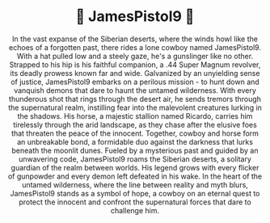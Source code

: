 <h1 align="center">🤠 JamesPistol9 🤠</h1>

<p align="center">In the vast expanse of the Siberian deserts, where the winds howl like the echoes of a forgotten past, there rides a lone cowboy named JamesPistol9. With a hat pulled low and a steely gaze, he's a gunslinger like no other. Strapped to his hip is his faithful companion, a .44 Super Magnum revolver, its deadly prowess known far and wide. Galvanized by an unyielding sense of justice, JamesPistol9 embarks on a perilous mission - to hunt down and vanquish demons that dare to haunt the untamed wilderness. With every thunderous shot that rings through the desert air, he sends tremors through the supernatural realm, instilling fear into the malevolent creatures lurking in the shadows. His horse, a majestic stallion named Ricardo, carries him tirelessly through the arid landscape, as they chase after the elusive foes that threaten the peace of the innocent. Together, cowboy and horse form an unbreakable bond, a formidable duo against the darkness that lurks beneath the moonlit dunes. Fueled by a mysterious past and guided by an unwavering code, JamesPistol9 roams the Siberian deserts, a solitary guardian of the realm between worlds. His legend grows with every flicker of gunpowder and every demon left defeated in his wake. In the heart of the untamed wilderness, where the line between reality and myth blurs, JamesPistol9 stands as a symbol of hope, a cowboy on an eternal quest to protect the innocent and confront the supernatural forces that dare to challenge him.</p>
